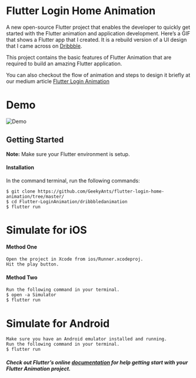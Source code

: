 
# Flutter Login Home Animation 

A new open-source Flutter project that enables the developer to quickly get started with the Flutter animation and application development. Here’s a GIF that shows a Flutter app that I created. It is a rebuild version of a UI design that I came across on [Dribbble](https://dribbble.com/shots/1945593-Login-Home-Screen).

This project contains the basic features of Flutter Animation that are required to build an amazing Flutter application.

You can also checkout the flow of animation and steps to design it briefly at our medium article [Flutter Login Animation](https://blog.geekyants.com/flutter-login-animation-ab3e6ed4bd19)

# Demo
![Demo](https://github.com/GeekyAnts/flutter-login-home-animation/blob/master/dribbbledanimation/ScreenGif/Login_Animation.gif)

## Getting Started
**Note:** Make sure your Flutter environment is setup.

#### Installation

In the command terminal, run the following commands:

    $ git clone https://github.com/GeekyAnts/flutter-login-home-animation/tree/master/
    $ cd Flutter-LoginAnimation/dribbbledanimation
    $ flutter run

# Simulate for iOS
#### Method One
    
    Open the project in Xcode from ios/Runner.xcodeproj.
    Hit the play button.

#### Method Two

    Run the following command in your terminal.
    $ open -a Simulator
    $ flutter run

# Simulate for Android

    Make sure you have an Android emulator installed and running.
    Run the following command in your terminal.
    $ flutter run

##### Check out Flutter’s online [documentation](http://flutter.io/) for help getting start with your Flutter Animation project.
                           
